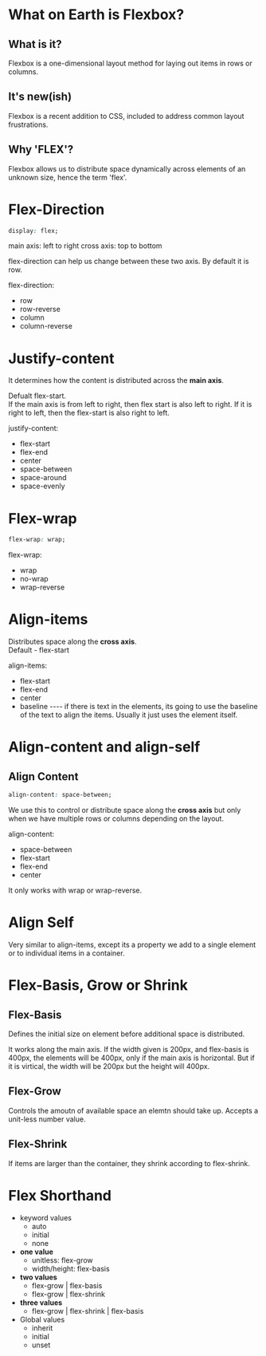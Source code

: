 # What on Earth is Flexbox?

## What is it? 
Flexbox is a one-dimensional layout method for laying out items in rows or columns.

## It's new(ish)
Flexbox is a recent addition to CSS, included to address common layout frustrations.

## Why 'FLEX'?
Flexbox allows us to distribute space dynamically across elements of an unknown size, hence the term 'flex'.

# Flex-Direction

```CSS
display: flex;
```

main axis: left to right
cross axis: top to bottom
  
flex-direction can help us change between these two axis. By default it is row.

flex-direction:  
- row
- row-reverse
- column
- column-reverse

# Justify-content

It determines how the content is distributed across the **main axis**.  
  
Defualt flex-start.  
If the main axis is from left to right, then flex start is also left to right. If it is right to left, then the flex-start is also right to left.  

justify-content:  
- flex-start
- flex-end
- center
- space-between
- space-around
- space-evenly

# Flex-wrap

```css
flex-wrap: wrap;
```
flex-wrap:  
- wrap
- no-wrap
- wrap-reverse

# Align-items

Distributes space along the **cross axis**.  
Default - flex-start  
  
align-items:  
- flex-start
- flex-end
- center
- baseline ---- if there is text in the elements, its going to use the baseline of the text to align the items. Usually it just uses the element itself.

# Align-content and align-self

## Align Content

```css
align-content: space-between;
```
   
We use this to control or distribute space along the **cross axis** but only when we have multiple rows or columns depending on the layout.
  
align-content:  
- space-between
- flex-start
- flex-end
- center
  
It only works with wrap or wrap-reverse.  
  
# Align Self

Very similar to align-items, except its a property we add to a single element or to individual items in a container. 

# Flex-Basis, Grow or Shrink

## Flex-Basis
Defines the initial size on element before additional space is distributed.
  
It works along the main axis. If the width given is 200px, and flex-basis is 400px, the elements will be 400px, only if the main axis is horizontal. But if it is virtical, the width will be 200px but the height will 400px.

## Flex-Grow
Controls the amoutn of available space an elemtn should take up. Accepts a unit-less number value.

## Flex-Shrink
If items are larger than the container, they shrink according to flex-shrink.

# Flex Shorthand

- keyword values
  - auto
  - initial
  - none
- **one value**
  - unitless: flex-grow
  - width/height: flex-basis
- **two values**
  - flex-grow | flex-basis
  - flex-grow | flex-shrink
- **three values**
  - flex-grow | flex-shrink | flex-basis
- Global values
  - inherit
  - initial
  - unset